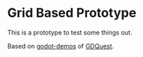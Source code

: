 # Grid Based Prototype

This is a prototype to test some things out.

Based on [godot-demos](https://github.com/GDQuest/godot-demos/tree/master/2018/06-09-grid-based-movement) of [GDQuest](https://github.com/GDQuest).
